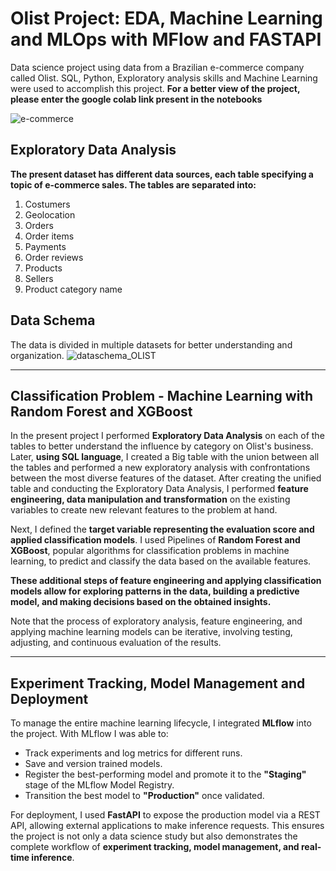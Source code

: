 # Olist Project: EDA, Machine Learning and MLOps with MFlow and FASTAPI
Data science project using data from a Brazilian e-commerce company called Olist. SQL, Python, Exploratory analysis skills and Machine Learning were used to accomplish this project. 
**For a better view of the project, please enter the google colab link present in the notebooks**


![e-commerce](https://user-images.githubusercontent.com/99512194/196061880-2f1d1799-f772-4635-b35f-95d53b6ed574.png)
## Exploratory Data Analysis
**The present dataset has different data sources, each table specifying a topic of e-commerce sales. The tables are separated into:** 
1. Costumers
2. Geolocation
3. Orders
4. Order items
5. Payments
6. Order reviews
7. Products 
8. Sellers
9. Product category name
    
## Data Schema

The data is divided in multiple datasets for better understanding and organization.
![dataschema_OLIST](https://user-images.githubusercontent.com/99512194/196061967-07e8b984-c563-4043-bdd3-8e0767a31787.png)

---

## Classification Problem - Machine Learning with Random Forest and XGBoost

In the present project I performed **Exploratory Data Analysis** on each of the tables to better understand the influence by category on Olist's business. Later, **using SQL language**, I created a Big table with the union between all the tables and performed a new exploratory analysis with confrontations between the most diverse features of the dataset.
After creating the unified table and conducting the Exploratory Data Analysis, I performed **feature engineering, data manipulation and transformation** on the existing variables to create new relevant features to the problem at hand.

Next, I defined the **target variable representing the evaluation score and applied classification models**. I used Pipelines of **Random Forest and XGBoost**, popular algorithms for classification problems in machine learning, to predict and classify the data based on the available features.

**These additional steps of feature engineering and applying classification models allow for exploring patterns in the data, building a predictive model, and making decisions based on the obtained insights.**

Note that the process of exploratory analysis, feature engineering, and applying machine learning models can be iterative, involving testing, adjusting, and continuous evaluation of the results.

---

## Experiment Tracking, Model Management and Deployment

To manage the entire machine learning lifecycle, I integrated **MLflow** into the project. With MLflow I was able to:

- Track experiments and log metrics for different runs.  
- Save and version trained models.  
- Register the best-performing model and promote it to the **"Staging"** stage of the MLflow Model Registry.  
- Transition the best model to **"Production"** once validated.

For deployment, I used **FastAPI** to expose the production model via a REST API, allowing external applications to make inference requests. This ensures the project is not only a data science study but also demonstrates the complete workflow of **experiment tracking, model management, and real-time inference**.
